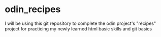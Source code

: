 # odin_recipes
I will be using this git repository to complete the odin project's
"recipes" project for practicing my newly learned html basic skills
and git basics